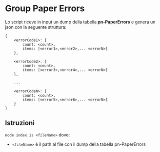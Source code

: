 # Group Paper Errors

Lo script riceve in input un dump della tabella **pn-PaperErrors** e genera un json con la seguente struttura:
```
{
    <errorCode1>: {
        count: <count>,
        items: [<error1>,<error2>,... <errorN>]
    },

    <errorCode2>: {
        count: <count>,
        items: [<error3>,<error4>,... <errorN>]
    },

    ... 

    <errorCodeN>: {
        count: <count>,
        items: [<error5>,<error6>,... <errorN>]
    }
}
```

## Istruzioni

`node index.is <fileName>` dove:
- `<fileName>` è il path al file con il dump della tabella pn-PaperErrors

